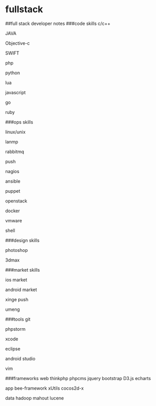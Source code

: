 fullstack
==========================

##full stack developer notes
###code skills
c/c++

JAVA

Objective-c

SWIFT

php

python

lua

javascript

go

ruby

###ops skills

linux/unix

lanmp

rabbitmq

push

nagios

ansible

puppet

openstack

docker

vmware

shell

###design skills

photoshop

3dmax

###market skills

ios market

android market

xinge push

umeng

###tools
git

phpstorm

xcode

eclipse

android studio

vim

###frameworks
web
thinkphp
phpcms
jquery
bootstrap
D3.js
echarts

app
bee-framework
xUtils
cocos2d-x

data
hadoop
mahout
lucene
